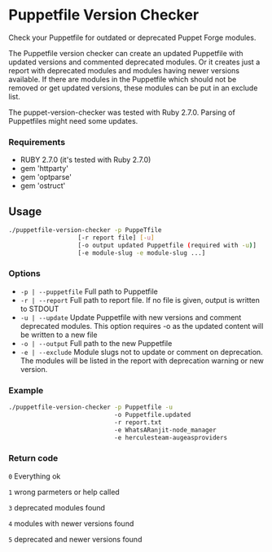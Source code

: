 # Puppetfile Version Checker

Check your Puppetfile for outdated or deprecated Puppet Forge modules.

The Puppetfile version checker can create an updated Puppetfile with updated versions and commented deprecated modules. 
Or it creates just a report with deprecated modules and modules having newer versions available.
If there are modules in the Puppetfile which should not be removed or get updated versions, these modules can be put in 
an exclude list.

The puppet-version-checker was tested with Ruby 2.7.0.
Parsing of Puppetfiles might need some updates.

### Requirements

* RUBY 2.7.0 (it's tested with Ruby 2.7.0)
* gem 'httparty'
* gem 'optparse'
* gem 'ostruct'

## Usage

```bash
./puppetfile-version-checker -p PuppeTfile
                   [-r report file] [-u]
                   [-o output updated Puppetfile (required with -u)]
                   [-e module-slug -e module-slug ...]
```

### Options

* `-p | --puppetfile` Full path to Puppetfile
* `-r | --report` Full path to report file. If no file is given, output is written to STDOUT
* `-u | --update` Update Puppetfile with new versions and comment deprecated modules. This option requires -o as the updated content will be written to a new file
* `-o | --output` Full path to the new Puppetfile
* `-e | --exclude` Module slugs not to update or comment on deprecation. The modules will be listed in the report with deprecation warning or new version.

### Example

```bash
./puppetfile-version-checker -p Puppetfile -u
                             -o Puppetfile.updated 
                             -r report.txt
                             -e WhatsARanjit-node_manager
                             -e herculesteam-augeasproviders 
```

### Return code

`0` Everything ok

`1` wrong parmeters or help called

`3` deprecated modules found

`4` modules with newer versions found

`5` deprecated and newer versions found
